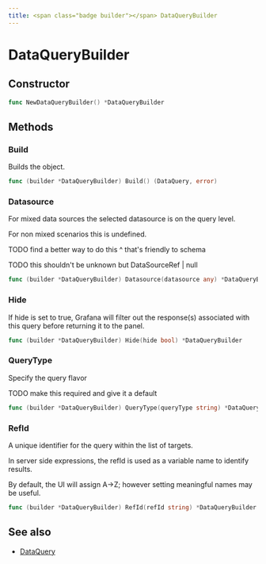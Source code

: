 ```yaml
---
title: <span class="badge builder"></span> DataQueryBuilder
---
```

# <span class="badge builder"></span> DataQueryBuilder

## Constructor

```go
func NewDataQueryBuilder() *DataQueryBuilder
```
## Methods

### <span class="badge object-method"></span> Build

Builds the object.

```go
func (builder *DataQueryBuilder) Build() (DataQuery, error)
```

### <span class="badge object-method"></span> Datasource

For mixed data sources the selected datasource is on the query level.

For non mixed scenarios this is undefined.

TODO find a better way to do this ^ that's friendly to schema

TODO this shouldn't be unknown but DataSourceRef | null

```go
func (builder *DataQueryBuilder) Datasource(datasource any) *DataQueryBuilder
```

### <span class="badge object-method"></span> Hide

If hide is set to true, Grafana will filter out the response(s) associated with this query before returning it to the panel.

```go
func (builder *DataQueryBuilder) Hide(hide bool) *DataQueryBuilder
```

### <span class="badge object-method"></span> QueryType

Specify the query flavor

TODO make this required and give it a default

```go
func (builder *DataQueryBuilder) QueryType(queryType string) *DataQueryBuilder
```

### <span class="badge object-method"></span> RefId

A unique identifier for the query within the list of targets.

In server side expressions, the refId is used as a variable name to identify results.

By default, the UI will assign A->Z; however setting meaningful names may be useful.

```go
func (builder *DataQueryBuilder) RefId(refId string) *DataQueryBuilder
```

## See also

 * <span class="badge object-type-struct"></span> [DataQuery](./object-DataQuery.md)
